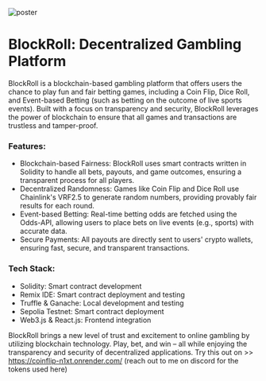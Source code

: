 
![poster](https://github.com/user-attachments/assets/7e6e8ead-5698-4d17-bf03-c45c91299811)
# BlockRoll: Decentralized Gambling Platform

BlockRoll is a blockchain-based gambling platform that offers users the chance to play fun and fair betting games, including a Coin Flip, Dice Roll, and Event-based Betting (such as betting on the outcome of live sports events). Built with a focus on transparency and security, BlockRoll leverages the power of blockchain to ensure that all games and transactions are trustless and tamper-proof.

### Features:
- Blockchain-based Fairness: BlockRoll uses smart contracts written in Solidity to handle all bets, payouts, and game outcomes, ensuring a transparent process for all players.
- Decentralized Randomness: Games like Coin Flip and Dice Roll use Chainlink's VRF2.5 to generate random numbers, providing provably fair results for each round.
- Event-based Betting: Real-time betting odds are fetched using the Odds-API, allowing users to place bets on live events (e.g., sports) with accurate data.
- Secure Payments: All payouts are directly sent to users' crypto wallets, ensuring fast, secure, and transparent transactions.

### Tech Stack:
- Solidity: Smart contract development
- Remix IDE: Smart contract deployment and testing
- Truffle & Ganache: Local development and testing
- Sepolia Testnet: Smart contract deployment
- Web3.js & React.js: Frontend integration

BlockRoll brings a new level of trust and excitement to online gambling by utilizing blockchain technology. Play, bet, and win – all while enjoying the transparency and security of decentralized applications.
Try this out on >> https://coinflip-n1xt.onrender.com/ (reach out to me on discord for the tokens used here)

